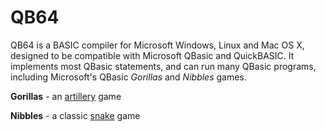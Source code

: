 # QB64
QB64 is a BASIC compiler for Microsoft Windows, Linux and Mac OS X, designed to be compatible with Microsoft QBasic and QuickBASIC.
It implements most QBasic statements, and can run many QBasic programs, including Microsoft's QBasic *Gorillas* and *Nibbles* games.

**Gorillas** - an [artillery](https://en.wikipedia.org/wiki/Artillery_game) game

**Nibbles** - a classic [snake](https://en.wikipedia.org/wiki/Snake_(video_game_genre)) game
